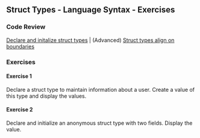 ## Struct Types - Language Syntax - Exercises

### Code Review

[Declare and initalize struct types](../example1/example1.go) | 
(Advanced) [Struct types align on boundaries](../advanced/example1/example1.go)

### Exercises

#### Exercise 1
Declare a struct type to maintain information about a user. Create a value of this type and display the values.

#### Exercise 2
Declare and initialize an anonymous struct type with two fields. Display the value.

